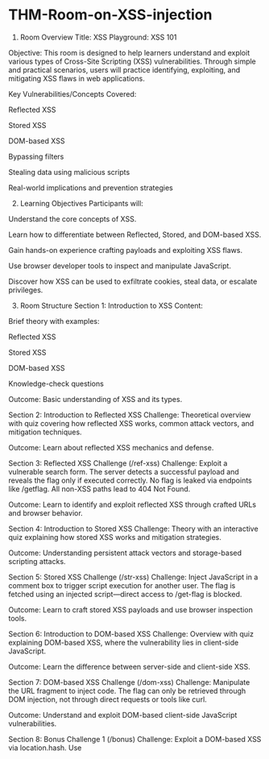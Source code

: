 # THM-Room-on-XSS-injection

1. Room Overview
Title: XSS Playground: XSS 101

Objective:
This room is designed to help learners understand and exploit various types of Cross-Site Scripting (XSS) vulnerabilities. Through simple and practical scenarios, users will practice identifying, exploiting, and mitigating XSS flaws in web applications.

Key Vulnerabilities/Concepts Covered:

Reflected XSS

Stored XSS

DOM-based XSS

Bypassing filters

Stealing data using malicious scripts

Real-world implications and prevention strategies

2. Learning Objectives
Participants will:

Understand the core concepts of XSS.

Learn how to differentiate between Reflected, Stored, and DOM-based XSS.

Gain hands-on experience crafting payloads and exploiting XSS flaws.

Use browser developer tools to inspect and manipulate JavaScript.

Discover how XSS can be used to exfiltrate cookies, steal data, or escalate privileges.

3. Room Structure
Section 1: Introduction to XSS
Content:

Brief theory with examples:

Reflected XSS

Stored XSS

DOM-based XSS

Knowledge-check questions

Outcome: Basic understanding of XSS and its types.

Section 2: Introduction to Reflected XSS
Challenge:
Theoretical overview with quiz covering how reflected XSS works, common attack vectors, and mitigation techniques.

Outcome: Learn about reflected XSS mechanics and defense.

Section 3: Reflected XSS Challenge (/ref-xss)
Challenge:
Exploit a vulnerable search form. The server detects a successful payload and reveals the flag only if executed correctly. No flag is leaked via endpoints like /getflag. All non-XSS paths lead to 404 Not Found.

Outcome: Learn to identify and exploit reflected XSS through crafted URLs and browser behavior.

Section 4: Introduction to Stored XSS
Challenge:
Theory with an interactive quiz explaining how stored XSS works and mitigation strategies.

Outcome: Understanding persistent attack vectors and storage-based scripting attacks.

Section 5: Stored XSS Challenge (/str-xss)
Challenge:
Inject JavaScript in a comment box to trigger script execution for another user. The flag is fetched using an injected script—direct access to /get-flag is blocked.

Outcome: Learn to craft stored XSS payloads and use browser inspection tools.

Section 6: Introduction to DOM-based XSS
Challenge:
Overview with quiz explaining DOM-based XSS, where the vulnerability lies in client-side JavaScript.

Outcome: Learn the difference between server-side and client-side XSS.

Section 7: DOM-based XSS Challenge (/dom-xss)
Challenge:
Manipulate the URL fragment to inject code. The flag can only be retrieved through DOM injection, not through direct requests or tools like curl.

Outcome: Understand and exploit DOM-based client-side JavaScript vulnerabilities.

Section 8: Bonus Challenge 1 (/bonus)
Challenge:
Exploit a DOM-based XSS via location.hash. Use <script> or image onerror injection to call a showFlag() function.

Outcome: Reinforce DOM XSS concepts through custom JavaScript behavior.

Section 9: Bonus Challenge 2 (/bonus2)
Challenge:
Bypass strong sanitization using eval(runJS=...) backdoor logic. Common injection techniques are blocked.

Outcome: Learn advanced payload crafting and bypass logic.

Section 10: Bonus Challenge 3 (/bonus3)
Challenge:
Inject into a name parameter to trigger hiddenFlagFunction() despite angle brackets and double quotes being encoded. Direct methods and tools are blocked.

Outcome: Practice bypassing sanitization using JavaScript logic inspection.

4. Room Link
TryHackMe Room (Draft): https://tryhackme.com/jr/lynx22

5. Reflection
Personal Insights:
Designing this room helped me deepen my understanding of XSS beyond theory.

Creating realistic scenarios and configuring Node.js, Apache, and Docker gave me full-stack insight into how web vulnerabilities occur.

Initially, I tried to use Docker and PM2 for hosting, but the attackbox had port and service limitations.

I later switched to hosting with Apache reverse proxy, but due to how TryHackMe handles uploaded VMs, services didn't behave as expected.

Ultimately, the labs are designed to be hosted locally using Docker or Apache with clear instructions.

Lessons Learned:
Hosting services inside virtual machines comes with challenges (e.g., port conflicts, startup dependencies).

Docker and PM2 are excellent for local testing but may not translate well to TryHackMe's attackbox environment without extra configuration.

Step-by-step instructions and troubleshooting tips are essential for user experience.

Contribution to the Community:
This room offers practical, modular, and reusable XSS labs suitable for all learning levels.

Instructors can reuse individual challenges in CTFs or training.

The challenges combine theory, hands-on application, and real-world attack simulation in a safe environment.
This room oƯers practical, modular, and reusable labs for learners of all levels. It
complements existing TryHackMe content while allowing instructors to tailor their
approach or use parts of it in CTFs or security training. 
